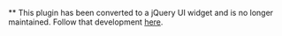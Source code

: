 ** This plugin has been converted to a jQuery UI widget and is no longer maintained.  Follow that development [here](http://github.com/ehynds/jquery-ui-multiselect-widget).

